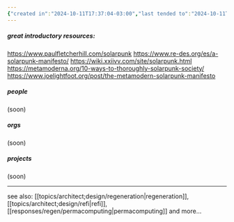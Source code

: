 ```yaml
---
{"created in":"2024-10-11T17:37:04-03:00","last tended to":"2024-10-11T17:42:22-03:00","tags":["concept","response","art","regen","design","🌱"],"notestage":["🌱"],"relevancescore":96,"dg-publish":true,"permalink":"/responses/regen/solarpunk/","dgPassFrontmatter":true,"created":"2024-10-11T17:37:04.440-03:00","updated":"2024-10-11T18:01:28.929-03:00"}
---
```


##### great introductory resources:

https://www.paulfletcherhill.com/solarpunk
https://www.re-des.org/es/a-solarpunk-manifesto/
https://wiki.xxiivv.com/site/solarpunk.html
https://metamoderna.org/10-ways-to-thoroughly-solarpunk-society/
https://www.joelightfoot.org/post/the-metamodern-solarpunk-manifesto

##### people

(soon)
##### orgs

(soon)
##### projects

(soon)

----
see also: [[topics/architect;design/regeneration\|regeneration]], [[topics/architect;design/refi\|refi]], [[responses/regen/permacomputing\|permacomputing]] and more...